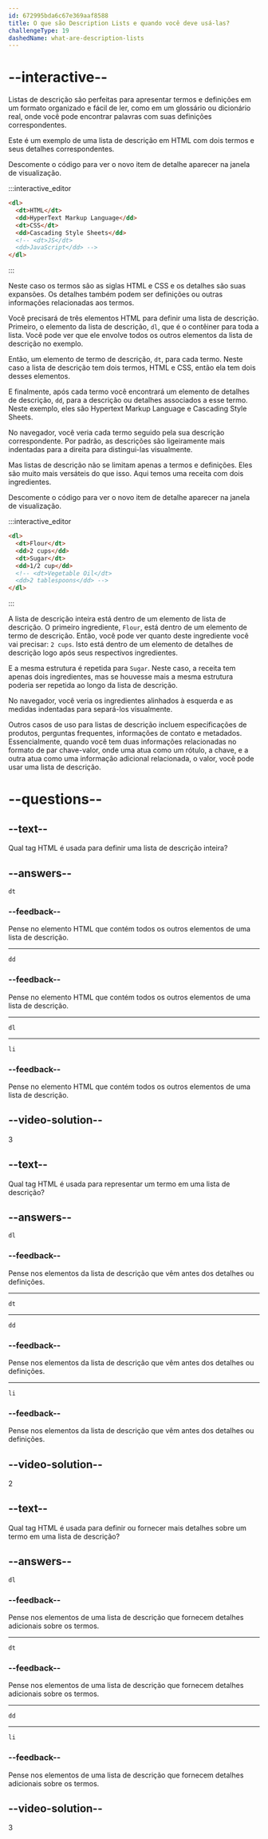 ```yaml
---
id: 672995bda6c67e369aaf8588
title: O que são Description Lists e quando você deve usá-las?
challengeType: 19
dashedName: what-are-description-lists
---
```


# --interactive--

Listas de descrição são perfeitas para apresentar termos e definições em um formato organizado e fácil de ler, como em um glossário ou dicionário real, onde você pode encontrar palavras com suas definições correspondentes.

Este é um exemplo de uma lista de descrição em HTML com dois termos e seus detalhes correspondentes.

Descomente o código para ver o novo item de detalhe aparecer na janela de visualização.

:::interactive_editor

```html
<dl>
  <dt>HTML</dt>
  <dd>HyperText Markup Language</dd>
  <dt>CSS</dt>
  <dd>Cascading Style Sheets</dd>
  <!-- <dt>JS</dt>
  <dd>JavaScript</dd> -->
</dl>
```

:::

Neste caso os termos são as siglas HTML e CSS e os detalhes são suas expansões. Os detalhes também podem ser definições ou outras informações relacionadas aos termos.

Você precisará de três elementos HTML para definir uma lista de descrição. Primeiro, o elemento da lista de descrição, `dl`, que é o contêiner para toda a lista. Você pode ver que ele envolve todos os outros elementos da lista de descrição no exemplo.

Então, um elemento de termo de descrição, `dt`, para cada termo. Neste caso a lista de descrição tem dois termos, HTML e CSS, então ela tem dois desses elementos.

E finalmente, após cada termo você encontrará um elemento de detalhes de descrição, `dd`, para a descrição ou detalhes associados a esse termo. Neste exemplo, eles são Hypertext Markup Language e Cascading Style Sheets.

No navegador, você veria cada termo seguido pela sua descrição correspondente. Por padrão, as descrições são ligeiramente mais indentadas para a direita para distingui-las visualmente.

Mas listas de descrição não se limitam apenas a termos e definições. Eles são muito mais versáteis do que isso. Aqui temos uma receita com dois ingredientes.

Descomente o código para ver o novo item de detalhe aparecer na janela de visualização.

:::interactive_editor

```html
<dl>
  <dt>Flour</dt>
  <dd>2 cups</dd>
  <dt>Sugar</dt>
  <dd>1/2 cup</dd>
  <!-- <dt>Vegetable Oil</dt>
  <dd>2 tablespoons</dd> -->
</dl>
```

:::

A lista de descrição inteira está dentro de um elemento de lista de descrição. O primeiro ingrediente, `Flour`, está dentro de um elemento de termo de descrição. Então, você pode ver quanto deste ingrediente você vai precisar: `2 cups`. Isto está dentro de um elemento de detalhes de descrição logo após seus respectivos ingredientes.

E a mesma estrutura é repetida para `Sugar`. Neste caso, a receita tem apenas dois ingredientes, mas se houvesse mais a mesma estrutura poderia ser repetida ao longo da lista de descrição.

No navegador, você veria os ingredientes alinhados à esquerda e as medidas indentadas para separá-los visualmente.

Outros casos de uso para listas de descrição incluem especificações de produtos, perguntas frequentes, informações de contato e metadados. Essencialmente, quando você tem duas informações relacionadas no formato de par chave-valor, onde uma atua como um rótulo, a chave, e a outra atua como uma informação adicional relacionada, o valor, você pode usar uma lista de descrição.

# --questions--

## --text--

Qual tag HTML é usada para definir uma lista de descrição inteira?

## --answers--

`dt`

### --feedback--

Pense no elemento HTML que contém todos os outros elementos de uma lista de descrição.

---

`dd`

### --feedback--

Pense no elemento HTML que contém todos os outros elementos de uma lista de descrição.

---

`dl`

---

`li`

### --feedback--

Pense no elemento HTML que contém todos os outros elementos de uma lista de descrição.

## --video-solution--

3

## --text--

Qual tag HTML é usada para representar um termo em uma lista de descrição?

## --answers--

`dl`

### --feedback--

Pense nos elementos da lista de descrição que vêm antes dos detalhes ou definições.

---

`dt`

---

`dd`

### --feedback--

Pense nos elementos da lista de descrição que vêm antes dos detalhes ou definições.

---

`li`

### --feedback--

Pense nos elementos da lista de descrição que vêm antes dos detalhes ou definições.

## --video-solution--

2

## --text--

Qual tag HTML é usada para definir ou fornecer mais detalhes sobre um termo em uma lista de descrição?

## --answers--

`dl`

### --feedback--

Pense nos elementos de uma lista de descrição que fornecem detalhes adicionais sobre os termos.

---

`dt`

### --feedback--

Pense nos elementos de uma lista de descrição que fornecem detalhes adicionais sobre os termos.

---

`dd`

---

`li`

### --feedback--

Pense nos elementos de uma lista de descrição que fornecem detalhes adicionais sobre os termos.

## --video-solution--

3
